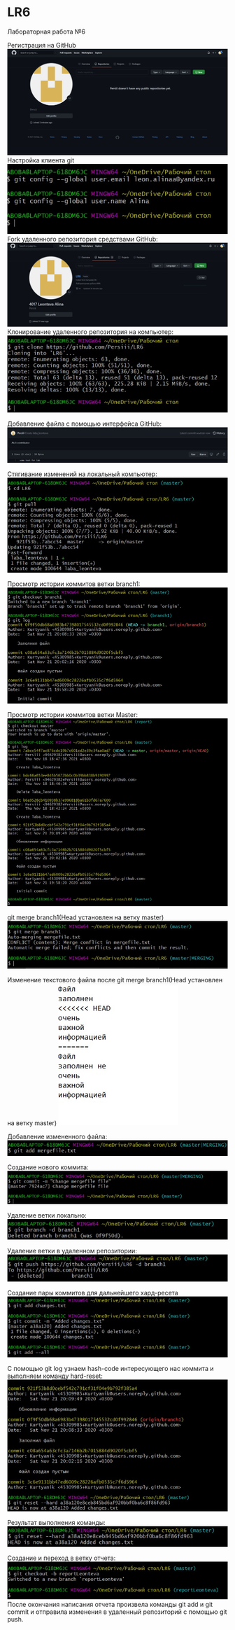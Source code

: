 # LR6
Лабораторная работа №6

Регистрация на GitHub 
![Image alt](https://github.com/Persiii/LR6/raw/reportLeonteva/Screens/1.jpg)
Настройка клиента git
![Image alt](https://github.com/Persiii/LR6/raw/reportLeonteva/Screens/2.jpg)
Fork удаленного репозитория средствами GitHub:
 ![Image alt](https://github.com/Persiii/LR6/raw/reportLeonteva/Screens/002.jpg)
Клонирование удаленного репозитория на компьютер:
![Image alt](https://github.com/Persiii/LR6/raw/reportLeonteva/Screens/3.jpg)

Добавление файла с помощью интерфейса GitHub:
![Image alt](https://github.com/Persiii/LR6/raw/reportLeonteva/Screens/4.jpg)

Стягивание изменений на локальный компьютер:
![Image alt](https://github.com/Persiii/LR6/raw/reportLeonteva/Screens/5.jpg)

Просмотр истории коммитов ветки branch1:
![Image alt](https://github.com/Persiii/LR6/raw/reportLeonteva/Screens/6.jpg)
      
Просмотр истории коммитов ветки Master:
![Image alt](https://github.com/Persiii/LR6/raw/reportLeonteva/Screens/7.jpg)

git merge branch1(Head установлен на ветку master)
![Image alt](https://github.com/Persiii/LR6/raw/reportLeonteva/Screens/8.jpg)  

Изменение текстового файла после git merge branch1(Head установлен на ветку master)
![Image alt](https://github.com/Persiii/LR6/raw/reportLeonteva/Screens/9.jpg)

Добавление измененного файла:
![Image alt](https://github.com/Persiii/LR6/raw/reportLeonteva/Screens/009.jpg)

Создание нового коммита:
![Image alt](https://github.com/Persiii/LR6/raw/reportLeonteva/Screens/10.jpg)

Удаление ветки локально:
![Image alt](https://github.com/Persiii/LR6/raw/reportLeonteva/Screens/11.jpg)

Удаление ветки в удаленном репозитории:
![Image alt](https://github.com/Persiii/LR6/raw/reportLeonteva/Screens/12.jpg)

Создание пары коммитов для дальнейшего хард-ресета
![Image alt](https://github.com/Persiii/LR6/raw/reportLeonteva/Screens/14.jpg)

С помощью git log узнаем hash-code интересующего нас коммита и выполняем команду hard-reset:
![Image alt](https://github.com/Persiii/LR6/raw/reportLeonteva/Screens/16.jpg)

Результат выполнения команды:
![Image alt](https://github.com/Persiii/LR6/raw/reportLeonteva/Screens/17.jpg)

Создание и переход в ветку отчета:
![Image alt](https://github.com/Persiii/LR6/raw/reportLeonteva/Screens/18.jpg)
После окончания написания отчета произвела команды git add и git commit и отправила изменения в удаленный репозиторий с помощью git push.